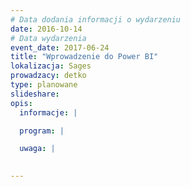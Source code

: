 ```yaml
---
# Data dodania informacji o wydarzeniu
date: 2016-10-14
# Data wydarzenia
event_date: 2017-06-24
title: "Wprowadzenie do Power BI"
lokalizacja: Sages
prowadzacy: detko
type: planowane
slideshare:
opis:
  informacje: |

  program: |

  uwaga: |
 

---
```

